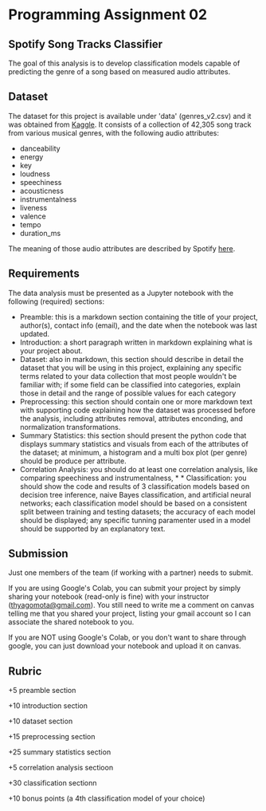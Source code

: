# Programming Assignment 02

## Spotify Song Tracks Classifier

The goal of this analysis is to develop classification models capable of predicting the genre of a song based on measured audio attributes.   

## Dataset 

The dataset for this project is available under 'data' (genres_v2.csv) and it was obtained from [Kaggle](https://www.kaggle.com/mrmorj/dataset-of-songs-in-spotify). It consists of a collection of 42,305 song track from various musical genres, with the following audio attributes:

* danceability
* energy 
* key 
* loudness 
* speechiness 
* acousticness 
* instrumentalness 
* liveness 
* valence 
* tempo 
* duration_ms

The meaning of those audio attributes are described by Spotify [here](https://developer.spotify.com/documentation/web-api/reference/#/operations/get-several-audio-features).

## Requirements 

The data analysis must be presented as a Jupyter notebook with the following (required) sections: 

* Preamble: this is a markdown section containing the title of your project, author(s), contact info (email), and the date when the notebook was last updated. 
* Introduction: a short paragraph written in markdown explaining what is your project about.
* Dataset: also in markdown, this section should describe in detail the dataset that you will be using in this project, explaining any specific terms related to your data collection that most people wouldn't be familiar with; if some field can be classified into categories, explain those in detail and the range of possible values for each category
* Preprocessing: this section should contain one or more markdown text with supporting code explaining how the dataset was processed before the analysis, including attributes removal, attributes enconding, and normalization transformations. 
* Summary Statistics: this section should present the python code that displays summary statistics and visuals from each of the attributes of the dataset; at minimum, a histogram and a multi box plot (per genre) should be produce per attribute. 
* Correlation Analysis: you should do at least one correlation analysis, like comparing speechiness and instrumentalness, * * Classification: you should show the code and results of 3 classification models based on decision tree inference, naive Bayes classification, and artificial neural networks; each classification model should be based on a consistent split between training and testing datasets; the accuracy of each model should be displayed; any specific tunning paramenter used in a model should be supported by an explanatory text. 

## Submission

Just one members of the team (if working with a partner) needs to submit. 

If you are using Google's Colab, you can submit your project by simply sharing your notebook (read-only is fine) with your instructor (thyagomota@gmail.com). You still need to write me a comment on canvas telling me that you shared your project, listing your gmail account so I can associate the shared notebook to you. 

If you are NOT using Google's Colab, or you don't want to share through google, you can just download your notebook and upload it on canvas. 

## Rubric

\+5 preamble section

\+10 introduction section

\+10 dataset section

\+15 preprocessing section

\+25 summary statistics section

\+5 correlation analysis sectioon

\+30 classification sectionn

\+10 bonus points (a 4th classification model of your choice)
